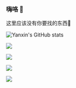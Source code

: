 ### 嗨咯 👋
这里应该没有你要找的东西🤔

<!--
**Liyx55/Liyx55** is a ✨ _special_ ✨ repository because its `README.md` (this file) appears on your GitHub profile.

Here are some ideas to get you started:

- 🔭 I’m currently working on ...
- 🌱 I’m currently learning ...
- 👯 I’m looking to collaborate on ...
- 🤔 I’m looking for help with ...
- 💬 Ask me about ...
- 📫 How to reach me: ...
- 😄 Pronouns: ...
- ⚡ Fun fact: ...
-->
![Yanxin's GitHub stats](https://github-readme-stats.vercel.app/api?username=Liyx55)
<!-- Markdown -->
![](https://visitor-badge.glitch.me/badge?username=Liyx55)
<!-- HTML -->
<div align="left"> 
  <img src="https://visitor-badge.glitch.me/badge?username=Liyx55" />
</div>


![](https://visitor-badge.glitch.me/badge?username=Liyx55)
<!-- HTML -->
<div align="left"> 
  <img src="https://visitor-badge.glitch.me/username=Liyx55" />
</div>
